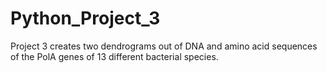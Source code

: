 # Python_Project_3
Project 3 creates two dendrograms out of DNA and amino acid sequences of the PolA genes of 13 different bacterial species.
